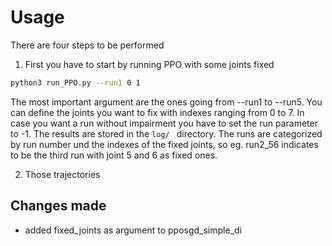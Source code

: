 # Usage

There are four steps to be performed

1. First you have to start by running PPO with some joints fixed
```bash
python3 run_PPO.py --run1 0 1
```
The most important argument are the ones going from --run1 to --run5. You can define the joints you want to fix with indexes ranging from 0 to 7. In case you want a run without impairment you have to set the run parameter to -1. The results are stored in the ```log/ ``` directory. The runs are categorized by run number und the indexes of the fixed joints, so eg. run2_56 indicates to be the third run with joint 5 and 6 as fixed ones.

2. Those trajectories 

## Changes made
* added fixed_joints as argument to pposgd_simple_di

